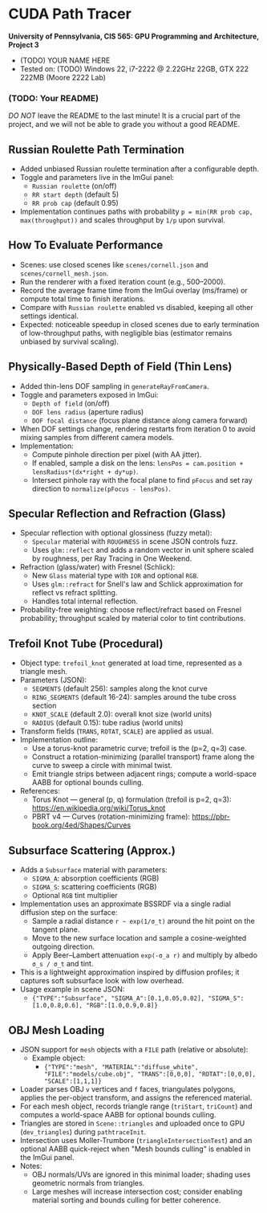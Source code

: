﻿CUDA Path Tracer
================

**University of Pennsylvania, CIS 565: GPU Programming and Architecture, Project 3**

* (TODO) YOUR NAME HERE
* Tested on: (TODO) Windows 22, i7-2222 @ 2.22GHz 22GB, GTX 222 222MB (Moore 2222 Lab)

### (TODO: Your README)

*DO NOT* leave the README to the last minute! It is a crucial part of the
project, and we will not be able to grade you without a good README.

Russian Roulette Path Termination
---------------------------------

- Added unbiased Russian roulette termination after a configurable depth.
- Toggle and parameters live in the ImGui panel:
  - `Russian roulette` (on/off)
  - `RR start depth` (default 5)
  - `RR prob cap` (default 0.95)
- Implementation continues paths with probability `p = min(RR prob cap, max(throughput))` and scales throughput by `1/p` upon survival.

How To Evaluate Performance
---------------------------

- Scenes: use closed scenes like `scenes/cornell.json` and `scenes/cornell_mesh.json`.
- Run the renderer with a fixed iteration count (e.g., 500–2000).
- Record the average frame time from the ImGui overlay (ms/frame) or compute total time to finish iterations.
- Compare with `Russian roulette` enabled vs disabled, keeping all other settings identical.
- Expected: noticeable speedup in closed scenes due to early termination of low-throughput paths, with negligible bias (estimator remains unbiased by survival scaling).

Physically-Based Depth of Field (Thin Lens)
-------------------------------------------

- Added thin-lens DOF sampling in `generateRayFromCamera`.
- Toggle and parameters exposed in ImGui:
  - `Depth of field` (on/off)
  - `DOF lens radius` (aperture radius)
  - `DOF focal distance` (focus plane distance along camera forward)
- When DOF settings change, rendering restarts from iteration 0 to avoid mixing samples from different camera models.
- Implementation:
  - Compute pinhole direction per pixel (with AA jitter).
  - If enabled, sample a disk on the lens: `lensPos = cam.position + lensRadius*(dx*right + dy*up)`.
  - Intersect pinhole ray with the focal plane to find `pFocus` and set ray direction to `normalize(pFocus - lensPos)`.

Specular Reflection and Refraction (Glass)
------------------------------------------

- Specular reflection with optional glossiness (fuzzy metal):
  - `Specular` material with `ROUGHNESS` in scene JSON controls fuzz.
  - Uses `glm::reflect` and adds a random vector in unit sphere scaled by roughness, per Ray Tracing in One Weekend.
- Refraction (glass/water) with Fresnel (Schlick):
  - New `Glass` material type with `IOR` and optional `RGB`.
  - Uses `glm::refract` for Snell's law and Schlick approximation for reflect vs refract splitting.
  - Handles total internal reflection.
- Probability-free weighting: choose reflect/refract based on Fresnel probability; throughput scaled by material color to tint contributions.

Trefoil Knot Tube (Procedural)
------------------------------

- Object type: `trefoil_knot` generated at load time, represented as a triangle mesh.
- Parameters (JSON):
  - `SEGMENTS` (default 256): samples along the knot curve
  - `RING_SEGMENTS` (default 16-24): samples around the tube cross section
  - `KNOT_SCALE` (default 2.0): overall knot size (world units)
  - `RADIUS` (default 0.15): tube radius (world units)
- Transform fields (`TRANS`, `ROTAT`, `SCALE`) are applied as usual.
- Implementation outline:
  - Use a torus-knot parametric curve; trefoil is the (p=2, q=3) case.
  - Construct a rotation-minimizing (parallel transport) frame along the curve to sweep a circle with minimal twist.
  - Emit triangle strips between adjacent rings; compute a world-space AABB for optional bounds culling.
- References:
  - Torus Knot — general (p, q) formulation (trefoil is p=2, q=3): https://en.wikipedia.org/wiki/Torus_knot
  - PBRT v4 — Curves (rotation-minimizing frame): https://pbr-book.org/4ed/Shapes/Curves

Subsurface Scattering (Approx.)
-------------------------------

- Adds a `Subsurface` material with parameters:
  - `SIGMA_A`: absorption coefficients (RGB)
  - `SIGMA_S`: scattering coefficients (RGB)
  - Optional `RGB` tint multiplier
- Implementation uses an approximate BSSRDF via a single radial diffusion step on the surface:
  - Sample a radial distance `r ~ exp(1/σ_t)` around the hit point on the tangent plane.
  - Move to the new surface location and sample a cosine-weighted outgoing direction.
  - Apply Beer–Lambert attenuation `exp(-σ_a r)` and multiply by albedo `σ_s / σ_t` and tint.
- This is a lightweight approximation inspired by diffusion profiles; it captures soft subsurface look with low overhead.
- Usage example in scene JSON:
  - `{"TYPE":"Subsurface", "SIGMA_A":[0.1,0.05,0.02], "SIGMA_S":[1.0,0.8,0.6], "RGB":[1.0,0.9,0.8]}`


OBJ Mesh Loading
----------------

- JSON support for `mesh` objects with a `FILE` path (relative or absolute):
  - Example object:
    - `{"TYPE":"mesh", "MATERIAL":"diffuse_white", "FILE":"models/cube.obj", "TRANS":[0,0,0], "ROTAT":[0,0,0], "SCALE":[1,1,1]}`
- Loader parses OBJ `v` vertices and `f` faces, triangulates polygons, applies the per-object transform, and assigns the referenced material.
- For each mesh object, records triangle range (`triStart`, `triCount`) and computes a world-space AABB for optional bounds culling.
- Triangles are stored in `Scene::triangles` and uploaded once to GPU (`dev_triangles`) during `pathtraceInit`.
- Intersection uses Moller-Trumbore (`triangleIntersectionTest`) and an optional AABB quick-reject when "Mesh bounds culling" is enabled in the ImGui panel.
- Notes:
  - OBJ normals/UVs are ignored in this minimal loader; shading uses geometric normals from triangles.
  - Large meshes will increase intersection cost; consider enabling material sorting and bounds culling for better coherence.
